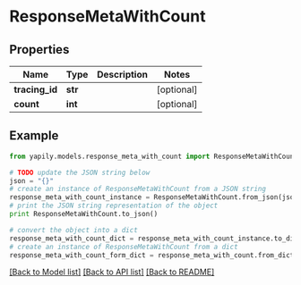 # ResponseMetaWithCount


## Properties
Name | Type | Description | Notes
------------ | ------------- | ------------- | -------------
**tracing_id** | **str** |  | [optional] 
**count** | **int** |  | [optional] 

## Example

```python
from yapily.models.response_meta_with_count import ResponseMetaWithCount

# TODO update the JSON string below
json = "{}"
# create an instance of ResponseMetaWithCount from a JSON string
response_meta_with_count_instance = ResponseMetaWithCount.from_json(json)
# print the JSON string representation of the object
print ResponseMetaWithCount.to_json()

# convert the object into a dict
response_meta_with_count_dict = response_meta_with_count_instance.to_dict()
# create an instance of ResponseMetaWithCount from a dict
response_meta_with_count_form_dict = response_meta_with_count.from_dict(response_meta_with_count_dict)
```
[[Back to Model list]](../README.md#documentation-for-models) [[Back to API list]](../README.md#documentation-for-api-endpoints) [[Back to README]](../README.md)


